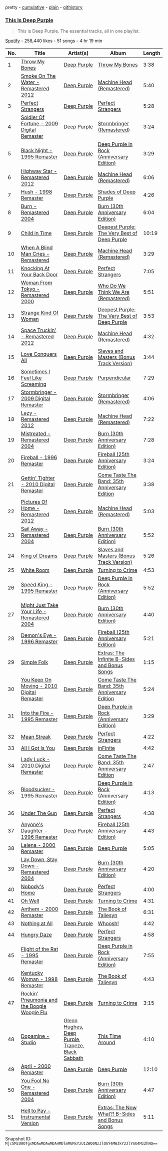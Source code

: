 pretty - [cumulative](/playlists/cumulative/37i9dQZF1DZ06evO2ZKA1i.md) - [plain](/playlists/plain/37i9dQZF1DZ06evO2ZKA1i) - [githistory](https://github.githistory.xyz/mackorone/spotify-playlist-archive/blob/main/playlists/plain/37i9dQZF1DZ06evO2ZKA1i)

### [This Is Deep Purple](https://open.spotify.com/playlist/37i9dQZF1DZ06evO2ZKA1i)

> This is Deep Purple\. The essential tracks, all in one playlist.

[Spotify](https://open.spotify.com/user/spotify) - 258,440 likes - 51 songs - 4 hr 19 min

| No. | Title | Artist(s) | Album | Length |
|---|---|---|---|---|
| 1 | [Throw My Bones](https://open.spotify.com/track/4W1SllpK1wf1I2YeW3tG0D) | [Deep Purple](https://open.spotify.com/artist/568ZhdwyaiCyOGJRtNYhWf) | [Throw My Bones](https://open.spotify.com/album/2AcI2wEIIt2J8f8m0gEV2b) | 3:38 |
| 2 | [Smoke On The Water \- Remastered 2012](https://open.spotify.com/track/5MMnwYs0hIxkENRsbkWJ2G) | [Deep Purple](https://open.spotify.com/artist/568ZhdwyaiCyOGJRtNYhWf) | [Machine Head \(Remastered\)](https://open.spotify.com/album/32NQ56VZDTXSH3SMv4XSGN) | 5:40 |
| 3 | [Perfect Strangers](https://open.spotify.com/track/2JhJOPGvtqMpj5RQC8cIYf) | [Deep Purple](https://open.spotify.com/artist/568ZhdwyaiCyOGJRtNYhWf) | [Perfect Strangers](https://open.spotify.com/album/1FOmatanDRxS9EGcxjXKuO) | 5:28 |
| 4 | [Soldier Of Fortune \- 2009 Digital Remaster](https://open.spotify.com/track/60ifqqPhbselSwXyGrGyMK) | [Deep Purple](https://open.spotify.com/artist/568ZhdwyaiCyOGJRtNYhWf) | [Stormbringer \(Remastered\)](https://open.spotify.com/album/3k4Sw1t7tzEaE0LAR1J4YU) | 3:24 |
| 5 | [Black Night \- 1995 Remaster](https://open.spotify.com/track/2c1ccPqUnFYD8W7LY65bKG) | [Deep Purple](https://open.spotify.com/artist/568ZhdwyaiCyOGJRtNYhWf) | [Deep Purple in Rock \(Anniversary Edition\)](https://open.spotify.com/album/2bjTVISSsvwia7uxrrEsuQ) | 3:29 |
| 6 | [Highway Star \- Remastered 2012](https://open.spotify.com/track/3uMmllZo1AfoEnVT4ENCD3) | [Deep Purple](https://open.spotify.com/artist/568ZhdwyaiCyOGJRtNYhWf) | [Machine Head \(Remastered\)](https://open.spotify.com/album/32NQ56VZDTXSH3SMv4XSGN) | 6:06 |
| 7 | [Hush \- 1998 Remaster](https://open.spotify.com/track/2Vim06YsRb4uJRpbeq6NR6) | [Deep Purple](https://open.spotify.com/artist/568ZhdwyaiCyOGJRtNYhWf) | [Shades of Deep Purple](https://open.spotify.com/album/5qxy4Qf0ug4rV9YVYGQRn2) | 4:26 |
| 8 | [Burn \- Remastered 2004](https://open.spotify.com/track/1iW2ktyrQHNKZwFTvgP0Ta) | [Deep Purple](https://open.spotify.com/artist/568ZhdwyaiCyOGJRtNYhWf) | [Burn \(30th Anniversary Edition\)](https://open.spotify.com/album/3wR7UC2ij2dx0TbtiMP4J9) | 6:04 |
| 9 | [Child in Time](https://open.spotify.com/track/21cp8L9Pei4AgysZVihjSv) | [Deep Purple](https://open.spotify.com/artist/568ZhdwyaiCyOGJRtNYhWf) | [Deepest Purple: The Very Best of Deep Purple](https://open.spotify.com/album/2jm9Vixt3Nn2oE4VtOVUD8) | 10:19 |
| 10 | [When A Blind Man Cries \- Remastered](https://open.spotify.com/track/0JtcFIgrkSagrM5JdFakeO) | [Deep Purple](https://open.spotify.com/artist/568ZhdwyaiCyOGJRtNYhWf) | [Machine Head \(Remastered\)](https://open.spotify.com/album/32NQ56VZDTXSH3SMv4XSGN) | 3:29 |
| 11 | [Knocking At Your Back Door](https://open.spotify.com/track/1VJBQdDrOblSLmoZMeh1xh) | [Deep Purple](https://open.spotify.com/artist/568ZhdwyaiCyOGJRtNYhWf) | [Perfect Strangers](https://open.spotify.com/album/1FOmatanDRxS9EGcxjXKuO) | 7:05 |
| 12 | [Woman From Tokyo \- Remastered 2000](https://open.spotify.com/track/6hzu1SR1YbSRIzfSFSsGhh) | [Deep Purple](https://open.spotify.com/artist/568ZhdwyaiCyOGJRtNYhWf) | [Who Do We Think We Are \(Remastered\)](https://open.spotify.com/album/4xTuiyvyE5Df9JwgXjIY2y) | 5:51 |
| 13 | [Strange Kind Of Woman](https://open.spotify.com/track/0Q56LPrOBBRbh0XfyqbhXR) | [Deep Purple](https://open.spotify.com/artist/568ZhdwyaiCyOGJRtNYhWf) | [Deepest Purple: The Very Best of Deep Purple](https://open.spotify.com/album/2jm9Vixt3Nn2oE4VtOVUD8) | 3:53 |
| 14 | [Space Truckin' \- Remastered 2012](https://open.spotify.com/track/5S126DaCBZ8z6yh7B1Lszr) | [Deep Purple](https://open.spotify.com/artist/568ZhdwyaiCyOGJRtNYhWf) | [Machine Head \(Remastered\)](https://open.spotify.com/album/32NQ56VZDTXSH3SMv4XSGN) | 4:32 |
| 15 | [Love Conquers All](https://open.spotify.com/track/0Q7sFMIqfp3eMtjF3w3S6F) | [Deep Purple](https://open.spotify.com/artist/568ZhdwyaiCyOGJRtNYhWf) | [Slaves and Masters \(Bonus Track Version\)](https://open.spotify.com/album/5SKeGHkVddRpKf0pqVBJAR) | 3:44 |
| 16 | [Sometimes I Feel Like Screaming](https://open.spotify.com/track/5coxHUKzWOdMXunt7EGDDX) | [Deep Purple](https://open.spotify.com/artist/568ZhdwyaiCyOGJRtNYhWf) | [Purpendicular](https://open.spotify.com/album/3bErA9aFZyGiD9j5ntYe5v) | 7:29 |
| 17 | [Stormbringer \- 2009 Digital Remaster](https://open.spotify.com/track/5xu6aPH06QRtfTqwckG7Pb) | [Deep Purple](https://open.spotify.com/artist/568ZhdwyaiCyOGJRtNYhWf) | [Stormbringer \(Remastered\)](https://open.spotify.com/album/3k4Sw1t7tzEaE0LAR1J4YU) | 4:06 |
| 18 | [Lazy \- Remastered 2012](https://open.spotify.com/track/27WqFiOFm2u1hax2ksdyqK) | [Deep Purple](https://open.spotify.com/artist/568ZhdwyaiCyOGJRtNYhWf) | [Machine Head \(Remastered\)](https://open.spotify.com/album/32NQ56VZDTXSH3SMv4XSGN) | 7:22 |
| 19 | [Mistreated \- Remastered 2004](https://open.spotify.com/track/34RISamoO5iubsOanSlpQo) | [Deep Purple](https://open.spotify.com/artist/568ZhdwyaiCyOGJRtNYhWf) | [Burn \(30th Anniversary Edition\)](https://open.spotify.com/album/3wR7UC2ij2dx0TbtiMP4J9) | 7:28 |
| 20 | [Fireball \- 1996 Remaster](https://open.spotify.com/track/3bLfteEOjNnH7Gpa2NgSlF) | [Deep Purple](https://open.spotify.com/artist/568ZhdwyaiCyOGJRtNYhWf) | [Fireball \(25th Anniversary Edition\)](https://open.spotify.com/album/7nn5IUsa4aqi16o3U0qik6) | 3:24 |
| 21 | [Gettin' Tighter \- 2010 Digital Remaster](https://open.spotify.com/track/2cEx6PZgsWqu3aa0JTvsho) | [Deep Purple](https://open.spotify.com/artist/568ZhdwyaiCyOGJRtNYhWf) | [Come Taste The Band: 35th Anniversary Edition](https://open.spotify.com/album/6zleJIShCZ0opG8jGuOGMy) | 3:38 |
| 22 | [Pictures Of Home \- Remastered 2012](https://open.spotify.com/track/5cXKhFw5kjRSfifazrnPbp) | [Deep Purple](https://open.spotify.com/artist/568ZhdwyaiCyOGJRtNYhWf) | [Machine Head \(Remastered\)](https://open.spotify.com/album/32NQ56VZDTXSH3SMv4XSGN) | 5:03 |
| 23 | [Sail Away \- Remastered 2004](https://open.spotify.com/track/29cnidbkZ13mYcNXnpqlre) | [Deep Purple](https://open.spotify.com/artist/568ZhdwyaiCyOGJRtNYhWf) | [Burn \(30th Anniversary Edition\)](https://open.spotify.com/album/3wR7UC2ij2dx0TbtiMP4J9) | 5:52 |
| 24 | [King of Dreams](https://open.spotify.com/track/4HomPKDsqVz9xAtW2zyMO2) | [Deep Purple](https://open.spotify.com/artist/568ZhdwyaiCyOGJRtNYhWf) | [Slaves and Masters \(Bonus Track Version\)](https://open.spotify.com/album/5SKeGHkVddRpKf0pqVBJAR) | 5:26 |
| 25 | [White Room](https://open.spotify.com/track/2RMp39cxDzwxu9ITM8HVB7) | [Deep Purple](https://open.spotify.com/artist/568ZhdwyaiCyOGJRtNYhWf) | [Turning to Crime](https://open.spotify.com/album/0PSAOfLIqsdfWbwWkF1Hu2) | 4:53 |
| 26 | [Speed King \- 1995 Remaster](https://open.spotify.com/track/7L1GZDz4fGQGkpXpGaLV55) | [Deep Purple](https://open.spotify.com/artist/568ZhdwyaiCyOGJRtNYhWf) | [Deep Purple in Rock \(Anniversary Edition\)](https://open.spotify.com/album/2bjTVISSsvwia7uxrrEsuQ) | 5:52 |
| 27 | [Might Just Take Your Life \- Remastered 2004](https://open.spotify.com/track/2CCabtrP0Y8JNYuV0mo8w8) | [Deep Purple](https://open.spotify.com/artist/568ZhdwyaiCyOGJRtNYhWf) | [Burn \(30th Anniversary Edition\)](https://open.spotify.com/album/3wR7UC2ij2dx0TbtiMP4J9) | 4:40 |
| 28 | [Demon's Eye \- 1996 Remaster](https://open.spotify.com/track/6bofgga9Ld54uPgEHlr0Ne) | [Deep Purple](https://open.spotify.com/artist/568ZhdwyaiCyOGJRtNYhWf) | [Fireball \(25th Anniversary Edition\)](https://open.spotify.com/album/7nn5IUsa4aqi16o3U0qik6) | 5:21 |
| 29 | [Simple Folk](https://open.spotify.com/track/6xDU8lJWqm2IqiPlUFmicV) | [Deep Purple](https://open.spotify.com/artist/568ZhdwyaiCyOGJRtNYhWf) | [Extras: The Infinite B\-Sides and Bonus Songs](https://open.spotify.com/album/1tk2fJEkbes3rEw36iY5Cc) | 1:15 |
| 30 | [You Keep On Moving \- 2010 Digital Remaster](https://open.spotify.com/track/7CsEBPiG2z6gR3S0fstZ1T) | [Deep Purple](https://open.spotify.com/artist/568ZhdwyaiCyOGJRtNYhWf) | [Come Taste The Band: 35th Anniversary Edition](https://open.spotify.com/album/6zleJIShCZ0opG8jGuOGMy) | 5:24 |
| 31 | [Into the Fire \- 1995 Remaster](https://open.spotify.com/track/2nCRjFVNNfpedJevLrMBLI) | [Deep Purple](https://open.spotify.com/artist/568ZhdwyaiCyOGJRtNYhWf) | [Deep Purple in Rock \(Anniversary Edition\)](https://open.spotify.com/album/2bjTVISSsvwia7uxrrEsuQ) | 3:29 |
| 32 | [Mean Streak](https://open.spotify.com/track/43OcdjkrK5lCmACNU3HSF2) | [Deep Purple](https://open.spotify.com/artist/568ZhdwyaiCyOGJRtNYhWf) | [Perfect Strangers](https://open.spotify.com/album/1FOmatanDRxS9EGcxjXKuO) | 4:22 |
| 33 | [All I Got Is You](https://open.spotify.com/track/1fVzpydMREur3ZJYTiDSgq) | [Deep Purple](https://open.spotify.com/artist/568ZhdwyaiCyOGJRtNYhWf) | [inFinite](https://open.spotify.com/album/15nE1szoTUhzet5GUQnp4P) | 4:42 |
| 34 | [Lady Luck \- 2010 Digital Remaster](https://open.spotify.com/track/0GTZdFCyqZ0gTItkBaiE3i) | [Deep Purple](https://open.spotify.com/artist/568ZhdwyaiCyOGJRtNYhWf) | [Come Taste The Band: 35th Anniversary Edition](https://open.spotify.com/album/6zleJIShCZ0opG8jGuOGMy) | 2:47 |
| 35 | [Bloodsucker \- 1995 Remaster](https://open.spotify.com/track/4f2Mreghv4pgUIWVDJG0X7) | [Deep Purple](https://open.spotify.com/artist/568ZhdwyaiCyOGJRtNYhWf) | [Deep Purple in Rock \(Anniversary Edition\)](https://open.spotify.com/album/2bjTVISSsvwia7uxrrEsuQ) | 4:13 |
| 36 | [Under The Gun](https://open.spotify.com/track/3tWcr1XvZumZ8a6MenaEq3) | [Deep Purple](https://open.spotify.com/artist/568ZhdwyaiCyOGJRtNYhWf) | [Perfect Strangers](https://open.spotify.com/album/1FOmatanDRxS9EGcxjXKuO) | 4:38 |
| 37 | [Anyone's Daughter \- 1996 Remaster](https://open.spotify.com/track/5l8n0INbXVmFASDhJw4OVA) | [Deep Purple](https://open.spotify.com/artist/568ZhdwyaiCyOGJRtNYhWf) | [Fireball \(25th Anniversary Edition\)](https://open.spotify.com/album/7nn5IUsa4aqi16o3U0qik6) | 4:43 |
| 38 | [Lalena \- 2000 Remaster](https://open.spotify.com/track/4mBXB13NhpYnPqP7TepGsl) | [Deep Purple](https://open.spotify.com/artist/568ZhdwyaiCyOGJRtNYhWf) | [Deep Purple](https://open.spotify.com/album/4vjBkjJeJByK2swq4DnuPc) | 5:05 |
| 39 | [Lay Down, Stay Down \- Remastered 2004](https://open.spotify.com/track/1oFprMb1Z5ngadqfFeWgjZ) | [Deep Purple](https://open.spotify.com/artist/568ZhdwyaiCyOGJRtNYhWf) | [Burn \(30th Anniversary Edition\)](https://open.spotify.com/album/3wR7UC2ij2dx0TbtiMP4J9) | 4:20 |
| 40 | [Nobody's Home](https://open.spotify.com/track/6x8GeAremuPbjgKJw5ao4D) | [Deep Purple](https://open.spotify.com/artist/568ZhdwyaiCyOGJRtNYhWf) | [Perfect Strangers](https://open.spotify.com/album/1FOmatanDRxS9EGcxjXKuO) | 4:00 |
| 41 | [Oh Well](https://open.spotify.com/track/1EcrjxVZRILxaa4pCkoZvy) | [Deep Purple](https://open.spotify.com/artist/568ZhdwyaiCyOGJRtNYhWf) | [Turning to Crime](https://open.spotify.com/album/4rsA0I5GWl2bnrQLI4ODVm) | 4:31 |
| 42 | [Anthem \- 2000 Remaster](https://open.spotify.com/track/5Umq1zAmNYuE2o9oG6R1bR) | [Deep Purple](https://open.spotify.com/artist/568ZhdwyaiCyOGJRtNYhWf) | [The Book of Taliesyn](https://open.spotify.com/album/4pFFGEuoEmxtOTbp22tva9) | 6:31 |
| 43 | [Nothing at All](https://open.spotify.com/track/7xUqaTSHMxEOYrRclylN1j) | [Deep Purple](https://open.spotify.com/artist/568ZhdwyaiCyOGJRtNYhWf) | [Whoosh!](https://open.spotify.com/album/392MAwI1VwplUzLrz8R5p2) | 4:42 |
| 44 | [Hungry Daze](https://open.spotify.com/track/4ozxYj7YYkQJFgd4qO5e0Y) | [Deep Purple](https://open.spotify.com/artist/568ZhdwyaiCyOGJRtNYhWf) | [Perfect Strangers](https://open.spotify.com/album/1FOmatanDRxS9EGcxjXKuO) | 4:58 |
| 45 | [Flight of the Rat \- 1995 Remaster](https://open.spotify.com/track/3zhuhqAO2QHQKBK1zWYGrY) | [Deep Purple](https://open.spotify.com/artist/568ZhdwyaiCyOGJRtNYhWf) | [Deep Purple in Rock \(Anniversary Edition\)](https://open.spotify.com/album/2bjTVISSsvwia7uxrrEsuQ) | 7:55 |
| 46 | [Kentucky Woman \- 1998 Remaster](https://open.spotify.com/track/3rI5e4tFTlWEwJi4TjLeGT) | [Deep Purple](https://open.spotify.com/artist/568ZhdwyaiCyOGJRtNYhWf) | [The Book of Taliesyn](https://open.spotify.com/album/4pFFGEuoEmxtOTbp22tva9) | 4:43 |
| 47 | [Rockin' Pneumonia and the Boogie Woogie Flu](https://open.spotify.com/track/3xWUepcAW78VtEDHXPtxLI) | [Deep Purple](https://open.spotify.com/artist/568ZhdwyaiCyOGJRtNYhWf) | [Turning to Crime](https://open.spotify.com/album/4rsA0I5GWl2bnrQLI4ODVm) | 3:15 |
| 48 | [Dopamine \- Studio](https://open.spotify.com/track/2p9VEV4D1bPiz8uSBEMgc5) | [Glenn Hughes](https://open.spotify.com/artist/50FDiYHYqGJkaCuK4JhAYw), [Deep Purple](https://open.spotify.com/artist/568ZhdwyaiCyOGJRtNYhWf), [Trapeze](https://open.spotify.com/artist/7b2jbuy6iMUbuvWrvoxnJW), [Black Sabbath](https://open.spotify.com/artist/5M52tdBnJaKSvOpJGz8mfZ) | [This Time Around](https://open.spotify.com/album/5x0mRaXuS5gjbpUNcvUeaH) | 4:10 |
| 49 | [April \- 2000 Remaster](https://open.spotify.com/track/242juCDbq2XKb7FaPALYfO) | [Deep Purple](https://open.spotify.com/artist/568ZhdwyaiCyOGJRtNYhWf) | [Deep Purple](https://open.spotify.com/album/4vjBkjJeJByK2swq4DnuPc) | 12:10 |
| 50 | [You Fool No One \- Remastered 2004](https://open.spotify.com/track/1rbWklbXlVEDjCL5uuWuVg) | [Deep Purple](https://open.spotify.com/artist/568ZhdwyaiCyOGJRtNYhWf) | [Burn \(30th Anniversary Edition\)](https://open.spotify.com/album/3wR7UC2ij2dx0TbtiMP4J9) | 4:47 |
| 51 | [Hell to Pay \- Instrumental Version](https://open.spotify.com/track/26ZMByyHCWlVOqKLuCbESO) | [Deep Purple](https://open.spotify.com/artist/568ZhdwyaiCyOGJRtNYhWf) | [Extras: The Now What?! B\-Sides and Bonus Songs](https://open.spotify.com/album/6PvYfkFYRsFsXx3IbTmSf3) | 5:11 |

Snapshot ID: `Mjc5MzU0OTgsMDAwMDAwMDA4MDlmMGMxYzU1ZWQ0NzJlOGY4MWJkY2JlYmU4MzZhNQ==`
